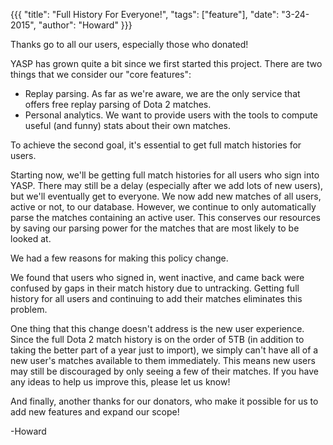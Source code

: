 {{{
  "title": "Full History For Everyone!",
  "tags": ["feature"],
  "date": "3-24-2015",
  "author": "Howard"
}}}

Thanks go to all our users, especially those who donated!

<!--more-->

YASP has grown quite a bit since we first started this project.  There are two things that we consider our "core features":
* Replay parsing.  As far as we're aware, we are the only service that offers free replay parsing of Dota 2 matches.
* Personal analytics.  We want to provide users with the tools to compute useful (and funny) stats about their own matches.

To achieve the second goal, it's essential to get full match histories for users.

Starting now, we'll be getting full match histories for all users who sign into YASP.
There may still be a delay (especially after we add lots of new users), but we'll eventually get to everyone.
We now add new matches of all users, active or not, to our database.
However, we continue to only automatically parse the matches containing an active user.
This conserves our resources by saving our parsing power for the matches that are most likely to be looked at.

We had a few reasons for making this policy change.

We found that users who signed in, went inactive, and came back were confused by gaps in their match history due to untracking.
Getting full history for all users and continuing to add their matches eliminates this problem.

One thing that this change doesn't address is the new user experience.
Since the full Dota 2 match history is on the order of 5TB (in addition to taking the better part of a year just to import), we simply can't have all of a new user's matches available to them immediately.
This means new users may still be discouraged by only seeing a few of their matches.
If you have any ideas to help us improve this, please let us know!

And finally, another thanks for our donators, who make it possible for us to add new features and expand our scope!

-Howard
